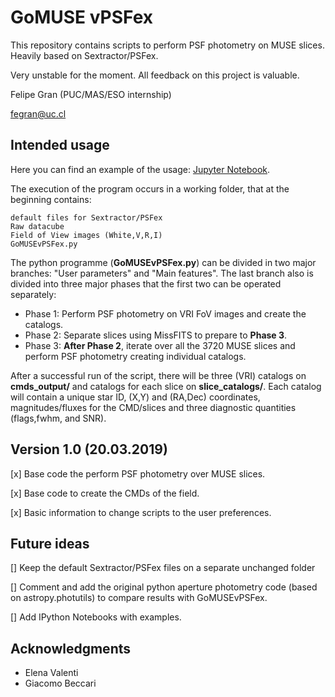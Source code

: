 # GoMUSE vPSFex

This repository contains scripts to perform PSF photometry on MUSE slices.
Heavily based on Sextractor/PSFex.

Very unstable for the moment. All feedback on this project is valuable.

Felipe Gran (PUC/MAS/ESO internship)

fegran@uc.cl

## Intended usage 

Here you can find an example of the usage: [Jupyter Notebook](https://github.com/fegran/GoMUSEvPSFex/blob/master/GoMUSEvPSFex.ipynb).

The execution of the program occurs in a working folder, that 
at the beginning contains:

```
default files for Sextractor/PSFex
Raw datacube 
Field of View images (White,V,R,I)
GoMUSEvPSFex.py
```

The python programme (**GoMUSEvPSFex.py**) can be divided in two major branches: "User parameters" and "Main features".
The last branch also is divided into three major phases that the first two can be operated separately:

 - Phase 1: Perform PSF photometry on VRI FoV images and create the catalogs.
 - Phase 2: Separate slices using MissFITS to prepare to **Phase 3**.
 - Phase 3: **After Phase 2**, iterate over all the 3720 MUSE slices and perform PSF photometry creating individual catalogs.

After a successful run of the script, there will be three (VRI) catalogs on **cmds_output/** and catalogs for each slice on **slice_catalogs/**.
Each catalog will contain a unique star ID, (X,Y) and (RA,Dec) coordinates, magnitudes/fluxes for the CMD/slices and three diagnostic quantities (flags,fwhm, and SNR).

## Version 1.0 (20.03.2019)

[x] Base code the perform PSF photometry over MUSE slices.

[x] Base code to create the CMDs of the field.

[x] Basic information to change scripts to the user preferences.

## Future ideas

[] Keep the default Sextractor/PSFex files on a separate unchanged folder

[] Comment and add the original python aperture photometry code (based on astropy.photutils) to compare results with GoMUSEvPSFex.

[] Add IPython Notebooks with examples.

## Acknowledgments

 - Elena Valenti
 - Giacomo Beccari